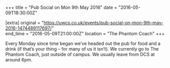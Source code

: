 +++
title = "Pub Social on Mon 9th May 2016"
date = "2016-05-09T18:30:00Z"

[extra]
original = "https://uwcs.co.uk/events/pub-social-on-mon-9th-may-2016-1474489117697/"    
end_time = "2016-05-09T21:00:00Z"
location = "The Phantom Coach"
+++

Every Monday since time began we’ve headed out the pub for food and a drink (if that’s your thing – for many of us it isn’t). We currently go to The Phantom Coach, just outside of campus. We usually leave from DCS at around 6pm.

